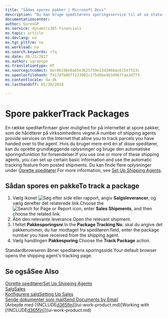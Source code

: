 ```yaml
---
title: "Sådan spores pakker | Microsoft Docs"
description: "Du kan bruge speditørens sporingsservice til at se status for en levering."
documentationcenter: 
author: SorenGP
ms.service: dynamics365-financials
ms.topic: article
ms.devlang: na
ms.tgt_pltfrm: na
ms.workload: na
ms.search.keywords: rfq
ms.date: 08/23/2017
ms.author: sgroespe
ms.translationtype: HT
ms.sourcegitcommit: bec0619be0a65e3625759e13d2866ac615d7513c
ms.openlocfilehash: f417dfb86ff223902c175d6be4b3d967faa3d773
ms.contentlocale: da-dk
ms.lasthandoff: 01/30/2018

---
```

# <a name="track-packages"></a><span data-ttu-id="43de0-103">Spore pakker</span><span class="sxs-lookup"><span data-stu-id="43de0-103">Track Packages</span></span>
<span data-ttu-id="43de0-104">En række speditørfirmaer giver mulighed for på internettet at spore pakker, som de håndterer på virksomhedens vegne.</span><span class="sxs-lookup"><span data-stu-id="43de0-104">A number of shipping agents provide services on the Internet that allow you to track parcels you have handed over to the agent.</span></span> <span data-ttu-id="43de0-105">Hvis du bruger mere end én af disse speditører, kan du oprette grundlæggende oplysninger og bruge den automatiske sporingsfunktion for forsendelser.</span><span class="sxs-lookup"><span data-stu-id="43de0-105">If you use one or more of these shipping agents, you can set up certain basic information and use the automatic tracking feature from posted shipments.</span></span> <span data-ttu-id="43de0-106">Du kan finde flere oplysninger under [Oprette speditører](sales-how-to-set-up-shipping-agents.md).</span><span class="sxs-lookup"><span data-stu-id="43de0-106">For more information, see [Set Up Shipping Agents](sales-how-to-set-up-shipping-agents.md).</span></span>

## <a name="to-track-a-package"></a><span data-ttu-id="43de0-107">Sådan spores en pakke</span><span class="sxs-lookup"><span data-stu-id="43de0-107">To track a package</span></span>
1. <span data-ttu-id="43de0-108">Vælg ikonet ![Søg efter side eller rapport](media/ui-search/search_small.png "Ikonet Søg efter side eller rapport"), angiv **Salgsleverancer**, og vælg derefter det relaterede link.</span><span class="sxs-lookup"><span data-stu-id="43de0-108">Choose the ![Search for Page or Report](media/ui-search/search_small.png "Search for Page or Report icon") icon, enter **Sales Shipments**, and then choose the related link.</span></span>
2. <span data-ttu-id="43de0-109">Åbn den relevante leverance.</span><span class="sxs-lookup"><span data-stu-id="43de0-109">Open the relevant shipment.</span></span>
3. <span data-ttu-id="43de0-110">I feltet **Pakkesporingsnr.**</span><span class="sxs-lookup"><span data-stu-id="43de0-110">In the **Package Tracking No.**</span></span> <span data-ttu-id="43de0-111">skal du angive det pakkenummer, du har modtaget fra speditøren.</span><span class="sxs-lookup"><span data-stu-id="43de0-111">field, enter the package number you have received from the shipping agent.</span></span>
4. <span data-ttu-id="43de0-112">Vælg handlingen **Pakkesporing**.</span><span class="sxs-lookup"><span data-stu-id="43de0-112">Choose the **Track Package** action.</span></span>

<span data-ttu-id="43de0-113">Standardbrowseren åbner speditørens sporingsside.</span><span class="sxs-lookup"><span data-stu-id="43de0-113">Your default browser opens the shipping agent's tracking page.</span></span>

## <a name="see-also"></a><span data-ttu-id="43de0-114">Se også</span><span class="sxs-lookup"><span data-stu-id="43de0-114">See Also</span></span>
[<span data-ttu-id="43de0-115">Oprette speditører</span><span class="sxs-lookup"><span data-stu-id="43de0-115">Set Up Shipping Agents</span></span>](sales-how-to-set-up-shipping-agents.md)  
[<span data-ttu-id="43de0-116">Salg</span><span class="sxs-lookup"><span data-stu-id="43de0-116">Sales</span></span>](sales-manage-sales.md)  
[<span data-ttu-id="43de0-117">Konfigurere salg</span><span class="sxs-lookup"><span data-stu-id="43de0-117">Setting Up Sales</span></span>](sales-setup-sales.md)  
[<span data-ttu-id="43de0-118">Sende dokumenter som mail</span><span class="sxs-lookup"><span data-stu-id="43de0-118">Send Documents by Email</span></span>](ui-how-send-documents-email.md)  
<span data-ttu-id="43de0-119">[Arbejde med [!INCLUDE[d365fin](includes/d365fin_md.md)]](ui-work-product.md)</span><span class="sxs-lookup"><span data-stu-id="43de0-119">[Working with [!INCLUDE[d365fin](includes/d365fin_md.md)]](ui-work-product.md)</span></span>

